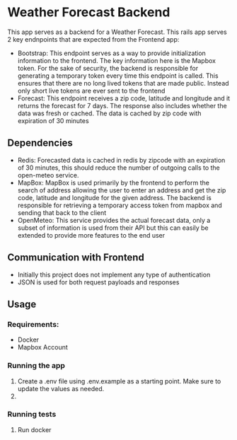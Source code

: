 # Weather Forecast Backend

This app serves as a backend for a Weather Forecast. This rails app serves 2 key endnpoints that are expected from the Frontend app:

- Bootstrap: This endpoint serves as a way to provide initialization information to the frontend. The key information here is the Mapbox token. For the sake of security,
  the backend is responsible for generating a temporary token every time this endpoint is called. This ensures that there are no long lived tokens that are made public. Instead only short live tokens are ever sent to the frontend
- Forecast: This endpoint receives a zip code, latitude and longitude and it returns the forecast for 7 days. The response also includes whether the data was fresh or cached. The data is cached by zip code with expiration of 30 minutes

## Dependencies

- Redis: Forecasted data is cached in redis by zipcode with an expiration of 30 minutes, this should reduce the number of outgoing calls to the open-meteo service.
- MapBox: MapBox is used primarily by the frontend to perform the search of address allowing the user to enter an address and get the zip code, latitude and longitude for the given address. The backend is responsible for retrieving a temporary access token from mapbox and sending that back to the client
- OpenMeteo: This service provides the actual forecast data, only a subset of information is used from their API but this can easily be extended to provide more features to the end user

## Communication with Frontend

- Initially this project does not implement any type of authentication
- JSON is used for both request payloads and responses

## Usage

### Requirements:

- Docker
- Mapbox Account

### Running the app

1. Create a .env file using .env.example as a starting point. Make sure to update the values as needed.
2.

### Running tests

1. Run docker
